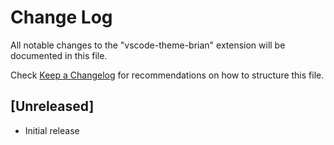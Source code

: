 # Change Log

All notable changes to the "vscode-theme-brian" extension will be documented in this file.

Check [Keep a Changelog](http://keepachangelog.com/) for recommendations on how to structure this file.

## [Unreleased]

- Initial release

